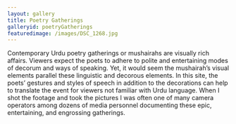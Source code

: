 ```yaml
---
layout: gallery
title: Poetry Gatherings
galleryid: poetryGatherings
featuredimage: /images/DSC_1268.jpg
---
```

Contemporary Urdu poetry gatherings or mushairahs are visually rich affairs. Viewers expect the poets to adhere to polite and entertaining modes of decorum and ways of speaking. Yet, it would seem the mushairah’s visual elements parallel these linguistic and decorous elements. In this site, the poets’ gestures and styles of speech in addition to the decorations can help to translate the event for viewers not familiar with Urdu language. When I shot the footage and took the pictures I was often one of many camera operators among dozens of media personnel documenting these epic, entertaining, and engrossing gatherings. 